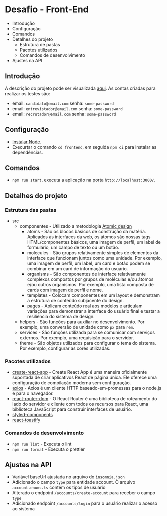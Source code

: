 # Desafio - Front-End
- Introdução
- Configuração
- Comandos
- Detalhes do projeto
    - Estrutura de pastas
    - Pacotes utilizados
    - Comandos de desenvolvimento
- Ajustes na API

## Introdução
A descrição do projeto pode ser visualizada [aqui](https://github.com/gupy-io/do-at-home-front-interview/blob/main/README.md).
As contas criadas para realizar os testes são:
- email: `candidato@email.com` senha: `some-password`
- email: `entrevistador@email.com` senha: `some-password`
- email: `recrutador@email.com` senha: `some-password`

## Configuração
- [Instalar Node](https://nodejs.org/en/download/package-manager/).
- Execurtar o comando `cd frontend`, em seguida `npm ci` para instalar as dependências.

## Comandos
- `npm run start`, executa a aplicação na porta `http://localhost:3000/`.

## Detalhes do projeto

### Estrutura das pastas
- src 
    - componentes - Utilizado a metodologia [Atomic design](https://vidadeproduto.com.br/atomic-design/)
        - atoms - São os blocos básicos de construção da matéria. Aplicados às interfaces da web, os átomos são nossas tags HTML/componentes básicos, uma imagem de perfil, um label de formulário, um campo de texto ou um botão.
        - molecules - São grupos relativamente simples de elementos da interface que funcionam juntos como uma unidade. Por exemplo, uma imagem de perfil, um label, um card e botão podem se combinar em um card de informação do usuário.
        - organisms - São componentes de interface relativamente complexos compostos por grupos de moléculas e/ou átomos e/ou outros organismos. Por exemplo, uma lista composta de cards com imagem de perfil e nome.
        - templates - Colocam componentes em um layout e demonstram a estrutura de conteúdo subjacente do design.
        - pages - Aplicam conteúdo real aos modelos e articulam variações para demonstrar a interface do usuário final e testar a resiliência do sistema de design.
    - helpers - São funções para auxiliar no desenvolvimento. Por exemplo, uma conversão de unidade como `px` para `rem`.
    - services - São funções utilizada para se comunicar com serviços externos. Por exemplo, uma requisição para o servidor.
    - theme - São objetos utilizados para configurar o tema do sistema. Por exemplo, configurar as cores utilizadas.

### Pacotes utilizados
- [create-react-app](https://create-react-app.dev/docs/getting-started) - Create React App é uma maneira oficialmente suportada de criar aplicativos React de página única. Ele oferece uma configuração de compilação moderna sem configuração.
- [axios](https://axios-http.com/docs/intro) - Axios é um cliente HTTP baseado-em-promessas para o node.js e para o navegador.
- [react-router-dom](https://reactrouter.com/docs/en/v6/getting-started/overview) - O React Router é uma biblioteca de roteamento do lado do servidor e cliente com todos os recursos para React, uma biblioteca JavaScript para construir interfaces de usuário.
- [styled-components](https://styled-components.com/)
- [react-toastify](https://fkhadra.github.io/react-toastify/introduction)

### Comandos de desenvolvimento
- `npm run lint` - Executa o lint
- `npm run format` - Executa o prettier

## Ajustes na API
- Variável baseUrl ajustada no arquivo do `insomnia.json`
- Adicionado o campo `type` para entidade account. O arquivo `account.enums.ts` contém os tipos de usuário
- Alterado o endpoint `/accounts/create-account` para receber o campo `type`
- Adicionado endpoint `/accounts/login` para o usuário realizar o acesso ao sistema